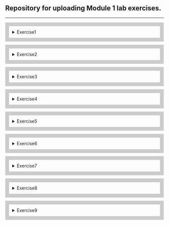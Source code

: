 ## Repository for uploading Module 1 lab exercises.

---
<div style="border: 12px solid #ccc; padding: 10px; margin-bottom: 10px;">
<details>
  <summary>Exercise1</summary>

  1. Create a new folder.
     * ![Screenshot of Exercise1-1](/Lab%20Screenshots/Exercise1/Exercise1-1.png)

  2. Create another folder inside the first one.
     * ![Screenshot of Exercise1-2](/Lab%20Screenshots/Exercise1/Exercise1-2.png)

  3. Print the contents of the first folder.
     * ![Screenshot of Exercise1-3](/Lab%20Screenshots/Exercise1/Exercise1-3.png)

  4. Change the directory to the second folder, and print the current path.
     * ![Screenshot of Exercise1-4](/Lab%20Screenshots/Exercise1/Exercise1-4.png)

  5. Change directory back to the original starting point.
     * ![Screenshot of Exercise1-5](/Lab%20Screenshots/Exercise1/Exercise1-5.png)

  6. Delete the first folder.
     * ![Screenshot of Exercise1-6](/Lab%20Screenshots/Exercise1/Exercise1-6.png)
</details>
</div>

<div style="border: 12px solid #ccc; padding: 10px; margin-bottom: 10px;">
<details>
  <summary>Exercise2</summary>  
  Not needed, approved by Christoph.
</details>
</div>

<div style="border: 12px solid #ccc; padding: 10px; margin-bottom: 10px;">
<details>
  <summary>Exercise3</summary>

  1. Add an image to each column.
  2. Add a 'Change Me' button under each heading.
     * ![Screenshot of Exercise3-1,2](/Lab%20Screenshots/Exercise3/Exercise3-1,2.png)

  3. Style your button with CSS.
     * ![Screenshot of Exercise3-3](/Lab%20Screenshots/Exercise3/Exercise3-3.png)

  4. Add a script tag with two JS functions, one for each button.
  5. Clicking each button should change the background colour and the heading text for that column.
     * ![Screenshot of Exercise3-4,5](/Lab%20Screenshots/Exercise3/Exercise3-4,5.png)

  *Extensions were completed for this exercise as well. CSS and JS code moved into external files and linked to the html file. All relevant for this exercise can be found in the Exercise3 folder.*
</details>
</div>

<div style="border: 12px solid #ccc; padding: 10px; margin-bottom: 10px;">
<details>
  <summary>Exercise4</summary>

  1. Create 4 functions for the 4 main mathematical operations (-,+,/,*). Return the calculated value and then output it to the screen.
     * ![Screenshot of Exercise4-1](/Lab%20Screenshots/Exercise4/Exercise4-1.png)

  2. Create a function that takes the name of a person as an argument, and prints out “Hello [name]*” to the console. Hint: search online on how to concatenate two strings.
     * ![Screenshot of Exercise4-2](/Lab%20Screenshots/Exercise4/Exercise4-2.png)
</details>
</div>

<div style="border: 12px solid #ccc; padding: 10px; margin-bottom: 10px;">
<details>
  <summary>Exercise5</summary>

  1. Create an array that has 5 elements.
  2. Replace the value of the element at position 1 and 4.
  3. Add a new element to the beginning of the array.
  4. Remove the element at the end of the array.
     * ![Screenshot of Exercise5-1,2,3,4](/Lab%20Screenshots/Exercise5/Exercise5-1,2,3,4.png)

  5. Print the array to the console.
     * ![Screenshot of Exercise5-5](/Lab%20Screenshots/Exercise5/Exercise5-5.png)
</details>
</div>

<div style="border: 12px solid #ccc; padding: 10px; margin-bottom: 10px;">
<details>
  <summary>Exercise6</summary>

  1. Create a JSON object variable for a book. The book should have a title, description, author, and number of pages.
     * ![Screenshot of Exercise6-1](/Lab%20Screenshots/Exercise6/Exercise6-1.png)

  2. Print these object property values in your console individually and via the whole book object.
     * ![Screenshot of Exercise6-2-pt1](/Lab%20Screenshots/Exercise6/Exercise6-2-pt1.png)
     * ![Screenshot of Exercise6-2-pt2](/Lab%20Screenshots/Exercise6/Exercise6-2-pt2.png)

  3. Update the description of the book.
     * ![Screenshot of Exercise6-3](/Lab%20Screenshots/Exercise6/Exercise6-3.png)

  4. Extension: Create an array of 5 book objects.
     * ![Screenshot of Exercise6-4-pt1](/Lab%20Screenshots/Exercise6/Exercise6-4-pt1.png)
     * ![Screenshot of Exercise6-4-pt2](/Lab%20Screenshots/Exercise6/Exercise6-4-pt2.png)
</details>
</div>

<div style="border: 12px solid #ccc; padding: 10px; margin-bottom: 10px;">
<details>
  <summary>Exercise7</summary>

  1. Write a specification comment for each function.
     * ![Screenshot of Exercise7-1-pt1](/Lab%20Screenshots/Exercise7/Exercise7-1-pt1.png)
     * ![Screenshot of Exercise7-1-pt1](/Lab%20Screenshots/Exercise7/Exercise7-1-pt2.png)

  2. Write at least 3 unit tests for each function.
     * In the unit tests, try to include both expected and non-typical test values (such as zero, decimal, or negative numbers).
     * ![Screenshot of /Exercise7-2-pt1.png](/Lab%20Screenshots/Exercise7/Exercise7-2-pt1.png)
     * ![Screenshot of /Exercise7-2-pt2.png](/Lab%20Screenshots/Exercise7/Exercise7-2-pt2.png)
     * ![Screenshot of /Exercise7-2-pt3.png](/Lab%20Screenshots/Exercise7/Exercise7-2-pt3.png)
     * ![Screenshot of /Exercise7-2-pt4.png](/Lab%20Screenshots/Exercise7/Exercise7-2-pt4.png)
     * ![Screenshot of /Exercise7-2-pt5.png](/Lab%20Screenshots/Exercise7/Exercise7-2-pt5.png)

  *Jest was used for unit testing.*
</details>
</div>

<div style="border: 12px solid #ccc; padding: 10px; margin-bottom: 10px;">
<details>
  <summary>Exercise8</summary>
  Can be found in /Exercise8 Folder.
</details>
</div>

<div style="border: 12px solid #ccc; padding: 10px; margin-bottom: 10px;">
<details>
  <summary>Exercise9</summary>
  Demonstrating the use of git.
</details>
</div>
